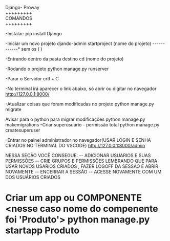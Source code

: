 
Django- Proway<br/>
+++++++++<br/>
COMANDOS<br/>
+++++++++<br/>

-Instalar:
pip install Django

-Iniciar um novo projeto
djando-admin startproject (nome do projeto) ------------* sem os ( )

-Entrando dentro da pasta destino
cd (nome do projeto)

-Rodando o projeto
python manage.py runserver

-Parar o Servidor
crtl + C

-No terminal irá aparecer o link abaixo, só abrir ou digitar no navegador
http://127.0.0.1:8000/

-Atualizar coisas que foram modificadas no projeto
python manage.py migrate

Avisar para o python para migrar modificações
python manage.py makemigrations
-Criar superusuario - permissão total
python manage.py createsuperuser

-Entrar no painel administrador no navegador(USAR LOGIN E SENHA CRIADOS NO TERMINAL DO VSCODE)
http://127.0.0.1:8000/admin

NESSA SEÇÃO VOCÊ CONSEGUE:
-- ADICIONAR USUARIOS E SUAS PERMISSÕES
-- CRIE GRUPOS E PERMISSÕES
LEMBRANDO QUE PARA USAR NOVOS USARIOS CRIADOS , FAZER LOGOFF DA SESSÃO E ABRIR NOVAMENTE
-- ENCERRAR A SESSÃO
-- ACESSE NOVAMENTE COM UM DOS USUÁRIOS CRIADOS

Criar um app ou COMPONENTE <nesse caso nome do compenente foi 'Produto'>
python manage.py startapp Produto
=======





